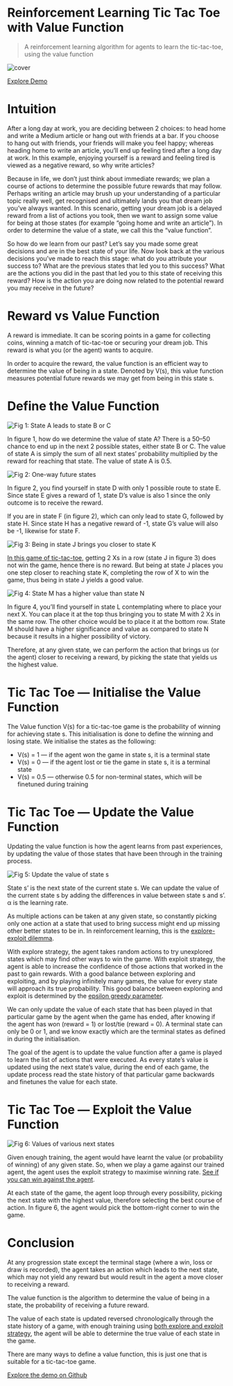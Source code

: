 # Reinforcement Learning Tic Tac Toe with Value Function
> A reinforcement learning algorithm for agents to learn the tic-tac-toe, using the value function

![cover](https://jinglescode.github.io/assets/img/posts/rl-value-func-00.webp)

[Explore Demo](https://jinglescode.github.io/reinforcement-learning-tic-tac-toe)

# Intuition

After a long day at work, you are deciding between 2 choices: to head home and write a Medium article or hang out with friends at a bar. If you choose to hang out with friends, your friends will make you feel happy; whereas heading home to write an article, you’ll end up feeling tired after a long day at work. In this example, enjoying yourself is a reward and feeling tired is viewed as a negative reward, so why write articles?

Because in life, we don’t just think about immediate rewards; we plan a course of actions to determine the possible future rewards that may follow. Perhaps writing an article may brush up your understanding of a particular topic really well, get recognised and ultimately lands you that dream job you’ve always wanted. In this scenario, getting your dream job is a delayed reward from a list of actions you took, then we want to assign some value for being at those states (for example “going home and write an article”). In order to determine the value of a state, we call this the “value function”.

So how do we learn from our past? Let’s say you made some great decisions and are in the best state of your life. Now look back at the various decisions you’ve made to reach this stage: what do you attribute your success to? What are the previous states that led you to this success? What are the actions you did in the past that led you to this state of receiving this reward? How is the action you are doing now related to the potential reward you may receive in the future?

# Reward vs Value Function

A reward is immediate. It can be scoring points in a game for collecting coins, winning a match of tic-tac-toe or securing your dream job. This reward is what you (or the agent) wants to acquire.

In order to acquire the reward, the value function is an efficient way to determine the value of being in a state. Denoted by V(s), this value function measures potential future rewards we may get from being in this state s.

# Define the Value Function

![Fig 1: State A leads to state B or C](https://jinglescode.github.io/assets/img/posts/rl-value-func-01.webp)

In figure 1, how do we determine the value of state A? There is a 50–50 chance to end up in the next 2 possible states, either state B or C. The value of state A is simply the sum of all next states’ probability multiplied by the reward for reaching that state. The value of state A is 0.5.

![Fig 2: One-way future states](https://jinglescode.github.io/assets/img/posts/rl-value-func-02.webp)

In figure 2, you find yourself in state D with only 1 possible route to state E. Since state E gives a reward of 1, state D’s value is also 1 since the only outcome is to receive the reward.

If you are in state F (in figure 2), which can only lead to state G, followed by state H. Since state H has a negative reward of -1, state G’s value will also be -1, likewise for state F.

![Fig 3: Being in state J brings you closer to state K](https://jinglescode.github.io/assets/img/posts/rl-value-func-03.webp)

[In this game of tic-tac-toe,](https://jinglescode.github.io/reinforcement-learning-tic-tac-toe) getting 2 Xs in a row (state J in figure 3) does not win the game, hence there is no reward. But being at state J places you one step closer to reaching state K, completing the row of X to win the game, thus being in state J yields a good value.

![Fig 4: State M has a higher value than state N](https://jinglescode.github.io/assets/img/posts/rl-value-func-04.webp)

In figure 4, you’ll find yourself in state L contemplating where to place your next X. You can place it at the top thus bringing you to state M with 2 Xs in the same row. The other choice would be to place it at the bottom row. State M should have a higher significance and value as compared to state N because it results in a higher possibility of victory.

Therefore, at any given state, we can perform the action that brings us (or the agent) closer to receiving a reward, by picking the state that yields us the highest value.

# Tic Tac Toe — Initialise the Value Function

The Value function V(s) for a tic-tac-toe game is the probability of winning for achieving state s. This initialisation is done to define the winning and losing state. We initialise the states as the following:
- V(s) = 1 — if the agent won the game in state s, it is a terminal state
- V(s) = 0 — if the agent lost or tie the game in state s, it is a terminal state
- V(s) = 0.5 — otherwise 0.5 for non-terminal states, which will be finetuned during training

# Tic Tac Toe — Update the Value Function

Updating the value function is how the agent learns from past experiences, by updating the value of those states that have been through in the training process.

![Fig 5: Update the value of state s](https://jinglescode.github.io/assets/img/posts/rl-value-func-05.webp)

State s’ is the next state of the current state s. We can update the value of the current state s by adding the differences in value between state s and s’. α is the learning rate.

As multiple actions can be taken at any given state, so constantly picking only one action at a state that used to bring success might end up missing other better states to be in. In reinforcement learning, this is the [explore-exploit dilemma](https://jinglescode.github.io/datascience/2019/07/05/exploration-exploitation-dilemma/).

With explore strategy, the agent takes random actions to try unexplored states which may find other ways to win the game. With exploit strategy, the agent is able to increase the confidence of those actions that worked in the past to gain rewards. With a good balance between exploring and exploiting, and by playing infinitely many games, the value for every state will approach its true probability. This good balance between exploring and exploit is determined by the [epsilon greedy parameter](https://jinglescode.github.io/datascience/2019/07/05/exploration-exploitation-dilemma/).

We can only update the value of each state that has been played in that particular game by the agent when the game has ended, after knowing if the agent has won (reward = 1) or lost/tie (reward = 0). A terminal state can only be 0 or 1, and we know exactly which are the terminal states as defined in during the initialisation.

The goal of the agent is to update the value function after a game is played to learn the list of actions that were executed. As every state’s value is updated using the next state’s value, during the end of each game, the update process read the state history of that particular game backwards and finetunes the value for each state.

# Tic Tac Toe — Exploit the Value Function

![Fig 6: Values of various next states](https://jinglescode.github.io/assets/img/posts/rl-value-func-06.webp)

Given enough training, the agent would have learnt the value (or probability of winning) of any given state. So, when we play a game against our trained agent, the agent uses the exploit strategy to maximise winning rate. [See if you can win against the agent](https://jinglescode.github.io/reinforcement-learning-tic-tac-toe).

At each state of the game, the agent loop through every possibility, picking the next state with the highest value, therefore selecting the best course of action. In figure 6, the agent would pick the bottom-right corner to win the game.

# Conclusion

At any progression state except the terminal stage (where a win, loss or draw is recorded), the agent takes an action which leads to the next state, which may not yield any reward but would result in the agent a move closer to receiving a reward.

The value function is the algorithm to determine the value of being in a state, the probability of receiving a future reward.

The value of each state is updated reversed chronologically through the state history of a game, with enough training using [both explore and exploit strategy](https://jinglescode.github.io/datascience/2019/07/05/exploration-exploitation-dilemma/), the agent will be able to determine the true value of each state in the game.

There are many ways to define a value function, this is just one that is suitable for a tic-tac-toe game.

[Explore the demo on Github](https://jinglescode.github.io/reinforcement-learning-tic-tac-toe)
